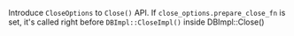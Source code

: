 Introduce `CloseOptions` to `Close()` API. If `close_options.prepare_close_fn` is set, it's called right before `DBImpl::CloseImpl()` inside DBImpl::Close()
